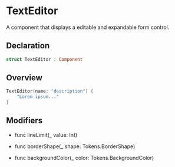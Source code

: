 # TextEditor

A component that displays a editable and expandable form control.

## Declaration

```swift
struct TextEditor : Component
```

## Overview

```swift
TextEditor(name: "description") {
    "Lorem ipsum..."
}
```

## Modifiers

- func lineLimit(_ value: Int)

- func borderShape(_ shape: Tokens.BorderShape)

- func backgroundColor(_ color: Tokens.BackgroundColor)
